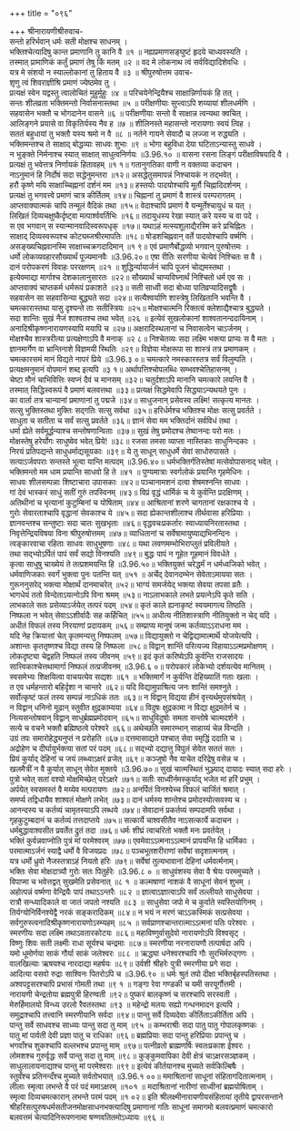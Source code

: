 +++
title = "०९६"

+++
श्रीनारायणीश्रीरुवाच-  
सन्तो हरिर्भवान् धर्मः सती मोक्षश्च साधनम् ।  
भक्तिश्चेत्यादिषु कान्त प्रमाणानि तु कानि वै ॥१ ॥
नह्यप्रमाणसङ्घुष्टं हृदये चाध्यवस्यति ।  
तस्मात् प्रामाणिकं कर्तुं प्रमाणं तेषु किं मतम् ॥२ ॥
वद मे लोकनाथ त्वं सर्वविद्यादिशेवधिः ।  
यत्र मे संशयो न स्याल्लोकानां तु हिताय वै ॥३ ॥
श्रीपुरुषोत्तम उवाच-  
शृणु त्वं शिवराज्ञीश्रि प्रमाणं ज्येष्ठमेव तु ।  
प्रत्यक्षं स्वेन यद्वस्तु त्वालोचितं मुहुर्मुहुः ॥४ ॥
परिचयेनेन्द्रियैश्च साक्षान्निर्णायकं हि तत् ।  
सन्तः शीलव्रता भक्तिमन्तो निर्वासनास्तथा ॥५ ॥
परीक्षणीयाः सुप्त्वाऽपि शय्यायां शीलधर्मणि ।  
सहवासेन भक्तौ च भोगदानेन वासने ॥६ ॥
परीक्षणीयाः सन्तो वै साक्षान्न त्वन्यथा क्वचित् ।  
आलिङ्गने प्रयासे वा विकृतिर्यस्य नैव ह ॥७ ॥
शीलिनस्ते महासन्तो नारायणाः स्वयं त्विह ।  
सततं बहुधायां तु भक्तौ यस्य श्रमो न वै ॥८ ॥
नर्तने गायने सेवादौ च लज्जा न रुद्ध्यति ।  
भक्तिमन्तश्च ते साक्षाद् बोद्धव्याः साधवः शुभाः ॥९ ॥
भोगा बहुविधा देया घटिताऽन्यास्तु साधवे ।  
न भुङ्क्ते निर्मनाश्च स्यात् साक्षात् साधुत्वनिर्णयः ॥3.96.१० ॥
वासना रसना लिङ्गं परीक्षाविषयादि वै ।  
प्रत्यक्षं तु भवेत्तत्र निर्णायकं हितावहम् ॥१ १॥
गतानुगतिका वाणी न वक्तव्या कदाचन ।  
नाऽनुमानं हि निर्दोषं सदा सद्धेनुमन्तरा ॥१२॥
असद्धेतुसमापन्नं निश्चायकं न तद्भवेत् ।  
हरौ कृष्णे मयि साक्षाच्चिह्नानां दर्शनं मम ॥१३॥
हस्तयोः पादयोश्चापि मूर्तौ चिह्नादिदर्शनम् ।  
प्रत्यक्षं तु भगवत्त्वे प्रमाणं चात्र कीर्तितम् ॥१४॥
चिह्नानां तु प्रमाणं वै शास्त्रं परम्परागतम् ।  
आप्तवाक्यात्मकं चापि तन्मूलं वैदिकं तथा ॥१५॥
वेदाश्चापि प्रमाणं वै यन्मूर्तेश्चायुधं च यत् ।  
लिखितं दिव्यचक्षुष्कैर्दृष्ट्वा मत्पार्श्ववर्तिभिः ॥१६॥
तदायुधस्य रेखा स्यात् करे यस्य च वा पदे ।  
स एव भगवान् स स्यान्मानवादिस्वरूपधृक् ॥१७॥
यथाऽहं मत्स्यशूलाद्यैरस्मि करे प्रचिह्नितः ।  
साक्षाद् दिव्यस्वरूपश्च कोट्यब्जश्रीरमापतिः ॥१८॥
षोडशचिह्नवान् वर्ते पादयोश्चापि वर्ष्मणि ।  
असङ्ख्यचिह्नवानस्मि साक्षाच्चक्रगदादिमान् ॥१ ९॥
एवं प्रमाणैर्बोद्धव्यो भगवान् पुरुषोत्तमः ।  
धर्मो लोकव्यवहारसौख्यार्थं पूज्यमानवैः ॥3.96.२०॥
एषा रीतिः सरणीया चेत्येवं निश्चितः स वै ।  
दानं परोपकरणं विवाहः पररक्षणम् ॥२१ ॥
शुद्धिर्न्यायार्जनं चापि पूजनं चोद्यमस्तथा ।  
इत्येवमाद्या मार्गाश्च देशकालानुसारतः ॥२२॥
सौख्यार्थं चाप्यविघ्नार्थं निश्चितो धर्म एव सः ।  
आप्तवाक्यं चाप्तकर्म धर्मरूपं प्रकाशते ॥२३॥
सती साध्वी सदा बोध्या पातिव्रप्यादिसद्वृषैः ।  
सहवासेन सा सहवासिन्या बुद्ध्यते सदा ॥२४॥
सत्यैश्वर्याणि शास्त्रेषु लिखितानि भवन्ति वै ।  
चमत्कारास्तथा यासु दृश्यन्ते ताः सतीस्त्रियः ॥२५॥
मोक्षश्चात्मनि रिक्तत्वं क्लेशाद्यैश्चात्र बुद्ध्यते ।  
सदा शान्तिः सुखं नैजं शाश्वतश्च तथा भवेत् ॥२६ ॥
इत्येवं सुखलोकानां शाश्वतानन्ददायिनाम् ।  
अनादिश्रीकृष्णनारायणस्यापि मयापि च ॥२७॥
अक्षरादिस्थलानां च निवासत्वेन चाऽर्जनम् ।  
मोक्षश्चैव शास्त्ररीत्या प्रत्यक्षेणाऽपि वै मनाक् ॥२ ८॥
निश्चेतव्यः सदा लक्ष्मि भक्त्या प्राप्यः स वै मतः ।  
ज्ञानमार्गेण वा भ्रान्तिनाशे विज्ञमयी स्थितिः ॥२९॥
विज्ञेया मोक्षरूपा सा शास्त्रं तत्र प्रमाणकम् ।  
चमत्कारसमं मानं विद्यते नापरं प्रिये ॥3.96.३ ०॥
चमत्कारे नमस्कारस्तत्र सर्वं विलुम्पति ।  
प्रत्यक्षमनुमानं वोपमानं शब्द इत्यपि ॥३ १॥
अर्थापत्तिश्चोपलब्धिः सम्भवश्चेतिहासनम् ।  
चेष्टा मौनं चाभिवित्तिः स्वप्नं दैवं च मानसम् ॥३२॥
चतुर्दशाऽपि मानानि चमत्कारे लयन्ति वै ।  
तस्मात् सिद्धिस्वरूपं वै प्रमाणं बलवत्तथा ॥३३॥
प्रत्यक्षं सिद्धमेवापि सिद्ध्याऽन्यथयते पुनः ।  
का वार्ता तत्र चान्यानां प्रमाणानां तु पद्मजे ॥३४॥
साधुजनान् प्रसेवस्व लक्ष्मि! सत्कृत्य मानतः ।  
सत्सु भुक्तिस्तथा मुक्तिः सद्गतिः सत्सु सर्वथा ॥३५॥
हरिर्धर्मश्च भक्तिश्च मोक्षः सत्सु प्रवर्तते ।  
साधुता च सतीता च सर्वं सत्सु प्रवर्तते ॥३६॥
ज्ञानं सेवा मम भक्तिर्दानं सर्वविधं तथा ।  
धर्मा ह्येते सर्वमूर्द्धन्याश्च सन्तोषणान्विताः ॥३७॥
सुखं तेषु प्रमोदश्च तेष्वानन्दः परो मतः ।  
मोक्षस्तेषु हरेर्योगः साधुष्वेव भवेत् प्रिये! ॥३८॥
रजसा तमसा व्याप्ता नास्तिकाः साधुनिन्दकाः ।  
निरयं प्रतिपद्यन्ते साधुधर्माद्यसूयकाः ॥३९॥
ये तु साधून् साधुधर्मे सेवां साधोरुपासते ।  
सत्याऽर्जवपराः सन्तस्ते भूत्वा यान्ति मत्पदम् ॥3.96.४०॥
धर्मभक्तिर्गतिस्तेषां मत्सेवोपासनाद् भवेत् ।  
भक्तिमन्तो मम धाम प्रयान्ति साधवो हि ते ॥४१ ॥
पुण्यमात्राः स्वर्गलोकं प्रयान्ति गृहमेधिनः ।  
साधवः शीलसम्पन्नाः शिष्टाचारा उपासकाः ॥४२॥
पञ्चानामशनं दत्वा शेषमश्नन्ति साधवः ।  
गां देवं भास्करं साधुं सतीं गुरुं तपस्विनम् ॥४३॥
विप्रं वृद्धं धार्मिकं च ये कुर्वन्ति प्रदक्षिणम् ।  
अतिथीनां च भृत्यानां कुटुम्बिनां च योषिताम् ॥४४॥
आश्रितानां शरणे चागतानां रक्षकाश्च ये ।  
गुरोः सेवारताश्चापि वृद्धानां सेवकाश्च ये ॥४५॥
सदा ह्येकान्तशीलाश्च तीर्थवासा हरिप्रियाः ।  
ज्ञानवन्तश्च सन्तुष्टाः सदा चातः सुखभृताः ॥४६॥
वृद्धवचःप्रकर्तारः स्वाध्यायनिरतास्तथा ।  
निवृत्तेन्द्रियविषया विना श्रीपुरुषोत्तमम् ॥४७॥
व्याधितानां च सर्वेषामायुष्याद्यभिनन्दिनः ।  
त्वङ्कारवाचा रहिताः साधवः साधुभूषणाः ॥४८॥
यथा लवणमम्भोभिराप्लुतं प्रविलीयते ।  
तथा सद्भ्योऽर्पितं पापं सर्वं सद्यो विनश्यति ॥४९॥
बुद्धः पापं न गूहेत गूहमानं विवर्धते ।  
कृत्वा साधुषु चाख्येयं ते तत्प्रशमयन्ति हि ॥3.96.५०॥
भक्तियुक्तं चरेद्धर्मं न धर्मध्वजिको भवेत् ।  
धर्मवाणिजकाः स्वर्गं भुक्त्वा पुनः पतन्ति यत् ॥५१ ॥
अर्चेद् देवानदम्भेन सेवेताऽमायया सतः ।  
गुरूननुसरेद् भक्त्या मोक्षार्थं दानमाचरेत् ॥५२॥
भाग्यं समर्जयेद् भक्त्या सेवया तपसा व्रतैः ।  
भागधेयं ततो विन्देताऽयत्नोऽपि विना श्रमम् ॥५३॥
नाऽलाभकाले लभते प्रयत्नेऽपि कृते सति ।  
लाभकाले सतः प्रसेव्याऽर्जयेत् तत्परं पदम् ॥५४॥
कृतं काले ह्यनाकृष्टं स्वयमागत्य तिष्ठति ।  
निष्फला न भवेत् सेवाऽऽशीर्वादैः सह कर्हिचित् ॥५५॥
अधीत्य नीतिशास्त्राणि नीतियुक्तो न चेद् यदि ।  
अधीतं विफलं तस्य निरयाणां प्रदायकम् ॥५६॥
सम्प्राप्य मानुषं जन्म कर्तव्याऽऽराधना मम ।  
यदि नेह क्रियात्तां चेत् कृतमन्यत्तु निष्फलम् ॥५७॥
विद्यायुक्तो न चेद्विद्यामात्मार्थॆ योजयेत्यपि ।  
अशान्तः कृततृष्णश्च विद्या तस्य हि निष्फला ॥५८॥
विद्वान् शान्तिॆ परित्यज्य विहायाऽऽत्मप्रमोक्षणम् ।  
लोकदृष्ट्या चेद्वहति निष्फलं तस्य जीवनम् ॥५९॥
इदं कृतं करिष्येऽपि कुर्वन्ति राजसादयः ।  
सात्त्विकाश्चेत्तथामार्गा निष्फलं तत्प्रजीवनम् ॥3.96.६ ०॥
परोपकारं लोकेभ्यो दर्शयत्येव मानितम् ।  
स्वसमेभ्यः शिक्षयित्वा वाचयत्येव सद्यशः ॥६१ ॥
भक्तिमार्गं न कुर्वन्ति देहिख्यातिं गताः खलाः ।  
त एव धर्महन्तारो बहिर्दृशा न चान्तरे ॥६२॥
यदि विद्यामुपाश्रित्य जनः शान्तिं समश्नुते ।  
सर्वोत्कृष्टं फलं तस्य सम्पन्नं नाऽधिकं ततः ॥६३॥
न विद्वान् विद्यया हीनं वृत्त्यर्थमुपसंश्रयेत् ।  
न विद्वान् धनिनो मूढान् स्तुवीत क्षुद्रकाम्यया ॥६४॥
विदुषः क्षुद्रकामा न विद्या क्षुद्रमतेर्न च ।  
नित्यसन्तोषवान् विद्वान् साधुर्ब्रह्मप्रमोदवान् ॥६५॥
साधुविदुषोः समता सन्तोषे चात्मदर्शने ।  
सत्ये च वचने भक्तौ ब्रह्मिष्ठत्वे परेश्वरे ॥६६॥
अथेच्छति समारम्भान् साहाय्यं चेन्न विन्दति ।  
उग्रं तपः समारोहेद्ध्यनुप्तं न प्ररोहति ॥६७॥
दत्तमासाद्यते पश्चात् सेवा स्मृद्धिं ददाति च ।  
अद्रोहेण च दीर्घायुर्भक्त्या सतां परं पदम् ॥६८॥
सद्भ्यो दद्यात्तु विपुलं सेवेत सततं सतः ।  
प्रियं कुर्याद् देहिनां च जयं लब्ध्वाऽक्षरं व्रजेत् ॥६९॥
कञ्जुषो नैव याचेत दरिद्रेषु वसेन्न च ।  
खलमैत्रीं न वै कुर्यात् साधून् सेवेत मुक्तये ॥3.96.७०॥
सुखं चात्मस्थितं भुञ्ज्याद् दायादः स्यात् सदा हरेः ।  
पुत्रो भवेत् सतां वश्यो मोक्षमिच्छेत् परेऽक्षरे ॥७१॥
सतीः साध्वीर्नमस्कुर्याद् भजेत मां हरिं प्रभुम् ।  
अर्पयेत् स्वसमस्तं वै मय्येव मत्परायणः ॥७२॥
अनर्पितं विनश्येच्च विफलं चार्जितं श्रमात् ।  
समर्प्य तद्विधायैव शाश्वतं मोक्षणे लभेत् ॥७३॥
दानं धर्मस्य शान्तेश्च प्रमोदस्योत्सवस्य च ।  
आनन्दस्य च कर्तव्यं चामृतस्याऽपि लब्धये ॥७४॥
सेवादानं प्रकर्तव्यं सम्पदामपि सर्वथा ।  
गृहकुटुम्बदानं च कर्तव्यं तत्तदाप्तये ॥७५॥
सत्कार्ये चाश्वसीतैव नाऽसत्कार्ये कदाचन ।  
धर्मबुद्धावाश्वसीत प्रवर्तेत द्रुतं तदा ॥७६॥
धर्मः शीघ्रं त्वाचरितो भक्तौ मनः प्रवर्तयेत् ।  
भक्तिं कुर्वन्नवाप्नोति पुत्रं मां परमेश्वरम् ॥७७॥
एवमेवाऽऽत्मनाऽऽत्मानं प्रापयन्ति हि धार्मिकाः ।  
परमात्माऽर्जनं स्याद्वै धर्मो वै विजयप्रदः ॥७८॥
पञ्चभूतशरीराणां सर्वेषां सदृशात्मनाम् ।  
यत्र धर्मो ध्रुवो नैजस्तत्राऽहं नियतो हरिः ॥७९॥
सर्वेषां तुल्यभावानां देहिनां धर्मवर्त्मनाम्।  
भक्तिः सेवा मोक्षदात्र्यौ गुरोः सतः पितुर्हरेः ॥3.96.८ ० ॥
साधुवंशस्य सेवा वै श्रेयः परममुच्यते ।  
विपाप्मा च भवेत्तद्वत् सुखमेति प्रसेवनात् ॥८ १ ॥
कल्मषाणां नाशकं वै साधूनां सेवनं शुभम् ।  
अहोत्पन्नं वर्ष्मणा वेन्द्रियैः पापं तथाऽऽन्तरैः ॥८२ ॥
ज्ञात्वाऽज्ञात्वाऽपि सर्वं तल्लीयते साधुसेवया ।  
रात्रौ सन्ध्यादिकाले वा जातं जपतो नश्यति ॥८३ ॥
साधुसेवा जपो मे च कुर्वाते स्वस्तियोगिनम् ।  
तिर्यग्योनिर्विनश्येद्वै नरकं सङ्करादिकम् ॥८४॥
न भयं न मरणं चाऽऽकस्मिकं सत्प्रसेवया ।  
सर्वगुरुस्त्वनादिश्रीकृष्णनारायणोऽस्म्यहम् ॥८५ ॥
सर्वप्राणश्चान्तरात्माऽऽत्मनां पतिः परेश्वरः ।  
स्मरणीयः सदा लक्ष्मि तथाऽवतारकोटयः ॥८६॥
महाविष्णुर्वासुदेवो नारायणोऽपि विश्वसृट् ।  
विष्णुः शिवः सती लक्ष्मीः राधा सूर्यश्च चन्द्रमाः ॥८७॥
स्मरणीया नरनारायणौ तत्पार्षदा अपि ।  
यमो धूमोर्णया साकं गौर्या साकं जलेश्वरः ॥८८ ॥
ऋद्ध्या धनेश्वरश्चापि गौः सुरभिर्मरुद्गणः ।  
वालखिल्याः ऋषयश्च नारदाद्या महर्षयः ॥८९॥
उर्वशी श्रीहरेः पुत्री स्मरणीया प्रगे सदा ।  
आदित्या वसवो रुद्राः साश्विनः पितरोऽपि च ॥3.96.९० ॥
धर्मः श्रुतं तपो दीक्षा भक्तिर्बृहस्पतिस्तथा ।  
अश्वपट्टसरश्चापि प्रभासं गोमती तथा ॥९ १ ॥
गङ्गा रेवा गण्डकी च यमी सरयूर्गौत्तमी ।  
नारायणी चेन्द्रतोया ब्रह्मपुत्री हिरण्वती ॥९२॥
पुष्करं बालकृष्णं च सरश्चापि सरस्वती ।  
मेरुर्हिमालयो विन्ध्य उरलो रैवतस्तथा ॥९३ ॥
महेन्द्रो मलयः सह्यो गन्धनमादन इत्यपि ।  
समुद्राश्चापि तत्त्वानि स्मरणीयानि सर्वदा ॥९४॥
पान्तु सर्वे दिव्यदेवाः कीर्तिताऽकीर्तिता अपि ।  
पान्तु सर्वे साधवश्च साध्व्यः पान्तु सदा तु माम् ॥९५ ॥
कम्भराश्रीः सदा पातु पातु गोपालकृष्णकः ।  
पातु मां पार्वती देवी प्रज्ञा पातु च राधिका ॥९६॥
ब्रह्मप्रियाः सदा पान्तु हरिप्रियाः प्रपान्तु च ।  
भगवाँश्च शुकश्चापि वल्लभश्च प्रपान्तु माम् ॥९७॥
पत्नीव्रतो ब्राह्मणर्षिः स्वतःप्रकाश ईश्वरः ।  
लोमशश्च गुरुर्वृद्धः सर्वे पान्तु सदा तु माम् ॥९८॥
कुङ्कुमवापिका देवी क्षेत्रं चाऽक्षरसञ्ज्ञकम् ।  
साधुलालायनाद्याश्च पान्तु मां परमेश्वराः ॥९९॥
इत्येवं कीर्तयानश्च मुच्यते सर्वकिल्बिषैः ।  
स्तुवँश्च प्रतिनन्दँश्च मुच्यते सर्वतोभयात् ॥3.96.१ ००॥
ममाश्रितानां साधूनां संहितागदितात्मनाम् ।  
लीलाः स्मृत्वा लभन्ते वै परं पदं ममाऽक्षरम् ॥१०१ ॥
मदाश्रितानां नारीणां साध्वीनां ब्रह्मयोषिताम् ।  
स्मृत्वा दिव्यचमत्कारान् लभन्ते परमं पदम् ॥१ ०२॥
इति श्रीलक्ष्मीनारायणीयसंहितायां तृतीये द्वापरसन्ताने श्रीहरिसत्पुरुषधर्मसतीजनमोक्षसाधनभक्त्यादिषु प्रमाणानां गतिः साधूनां समागमो बलवत्प्रमाणं चमत्कारो बलवत्तमं चेत्यादिनिरूपणनामा षण्णवतितमोऽध्यायः ॥९६ ॥
    
